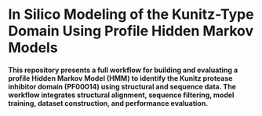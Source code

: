 # In Silico Modeling of the Kunitz-Type Domain Using Profile Hidden Markov Models
#### This repository presents a full workflow for building and evaluating a profile Hidden Markov Model (HMM) to identify the Kunitz protease inhibitor domain (PF00014) using structural and sequence data. The workflow integrates structural alignment, sequence filtering, model training, dataset construction, and performance evaluation.
